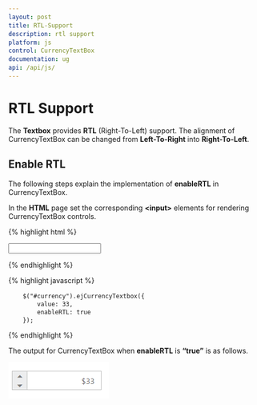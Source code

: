 ```yaml
---
layout: post
title: RTL-Support
description: rtl support
platform: js
control: CurrencyTextBox  
documentation: ug
api: /api/js/
---
```


# RTL Support

The **Textbox** provides **RTL** (Right-To-Left) support. The alignment of CurrencyTextBox can be changed from **Left-To-Right** into **Right-To-Left**.

## Enable RTL

The following steps explain the implementation of **enableRTL** in CurrencyTextBox.

In the **HTML** page set the corresponding **&lt;input&gt;** elements for rendering CurrencyTextBox controls.


{% highlight html %}

<input id="currency" type="text" />
	
{% endhighlight %}

{% highlight javascript %}

 
	    $("#currency").ejCurrencyTextbox({
            value: 33,
            enableRTL: true
        }); 

{% endhighlight %}


The output for CurrencyTextBox when **enableRTL** is **“true”** is as follows. 

![](/js/Currency/RTL-Support_images/RTL-Support_img1.png) 

